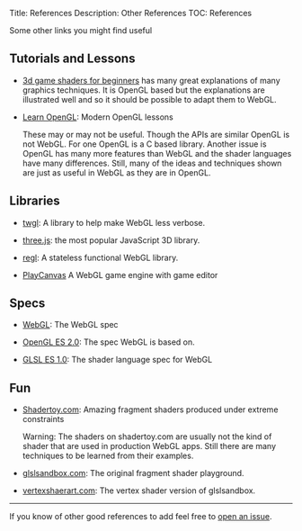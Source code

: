 Title: References
Description: Other References
TOC: References

Some other links you might find useful

## Tutorials and Lessons

* [3d game shaders for beginners](https://lettier.github.io/3d-game-shaders-for-beginners/)
  has many great explanations of many graphics techniques. It is OpenGL based but
  the explanations are illustrated well and so it should be possible to adapt them
  to WebGL.

* [Learn OpenGL](https://learnopengl.com/): Modern OpenGL lessons

  These may or may not be useful. Though the APIs are similar OpenGL is not WebGL. For one OpenGL
  is a C based library. Another issue is OpenGL has many more features than WebGL and the
  shader languages have many differences. Still, many of the ideas and techniques shown are
  just as useful in WebGL as they are in OpenGL.

## Libraries

* [twgl](https://twgljs.org): A library to help make WebGL less verbose.

* [three.js](https://threejs.org): the most popular JavaScript 3D library.

* [regl](https://regl.party/): A stateless functional WebGL library.

* [PlayCanvas](https://playcanvas.com/) A WebGL game engine with game editor

## Specs

* [WebGL](https://www.khronos.org/registry/webgl/specs/latest/1.0/): The WebGL spec

* [OpenGL ES 2.0](https://www.khronos.org/registry/OpenGL/specs/es/2.0/es_full_spec_2.0.pdf): The spec WebGL is based on.

* [GLSL ES 1.0](https://www.khronos.org/files/opengles_shading_language.pdf): The shader language spec for WebGL

## Fun

* [Shadertoy.com](https://shadertoy.com): Amazing fragment shaders produced under extreme constraints

  Warning: The shaders on shadertoy.com are usually not the kind of shader that are used in production
  WebGL apps. Still there are many techniques to be learned from their examples.

* [glslsandbox.com](https://glslsandbox.com): The original fragment shader playground.

* [vertexshaerart.com](https://vertexshaderart.com): The vertex shader version of glslsandbox.

---

If you know of other good references to add feel free to
[open an issue](https://github.com/gfxfundamentals/webgl-fundamentals/issues).